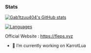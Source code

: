 ### Stats
[![Gab1tzuu404's GitHub stats](https://github-readme-stats.vercel.app/api?username=gab1tzuu404)](https://github.com/gab1tzuu404)

[![Languages](https://github-readme-stats.vercel.app/api/top-langs/?username=gab1tzuu404)](https://github.com/gab1tzuu404)

Official Website : https://fleps.xyz

- 🔭 I’m currently working on KarrotLua
